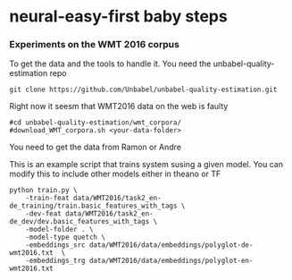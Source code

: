 # neural-easy-first baby steps

### Experiments on the WMT 2016 corpus

To get the data and the tools to handle it. You need the 
unbabel-quality-estimation repo 

    git clone https://github.com/Unbabel/unbabel-quality-estimation.git 

Right now it seesm that WMT2016 data on the web is faulty

    #cd unbabel-quality-estimation/wmt_corpora/
    #download_WMT_corpora.sh <your-data-folder>

You need to get the data from Ramon or Andre

This is an example script that trains system susing a given model. You can
modify this to include other models either in theano
or TF

    python train.py \
        -train-feat data/WMT2016/task2_en-de_training/train.basic_features_with_tags \
        -dev-feat data/WMT2016/task2_en-de_dev/dev.basic_features_with_tags \
        -model-folder . \
        -model-type quetch \
        -embeddings_src data/WMT2016/data/embeddings/polyglot-de-wmt2016.txt  \
        -embeddings_trg data/WMT2016/data/embeddings/polyglot-en-wmt2016.txt  
